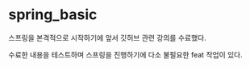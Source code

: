 # spring_basic

스프링을 본격적으로 시작하기에 앞서 깃허브 관련 강의를 수료했다.

수료한 내용을 테스트하며 스프링을 진행하기에 다소 불필요한 feat 작업이 있다.
